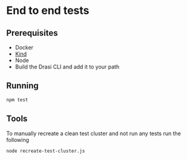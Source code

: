 # End to end tests

## Prerequisites
- Docker
- [Kind](https://kind.sigs.k8s.io/)
- Node
- Build the Drasi CLI and add it to your path

## Running

```bash
npm test
```

## Tools

To manually recreate a clean test cluster and not run any tests run the following

```bash
node recreate-test-cluster.js
```

